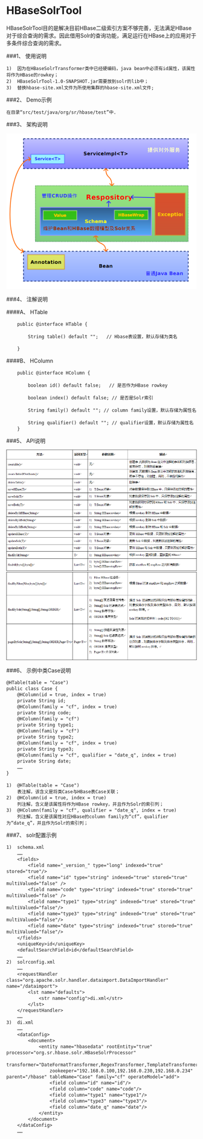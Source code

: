 ﻿HBaseSolrTool
=============

HBaseSolrTool目的是解决目前HBase二级索引方案不够完善，无法满足HBase对于综合查询的需求。因此借用Solr的查询功能，满足运行在HBase上的应用对于多条件综合查询的需求。


###1、	使用说明
	
	
	1)	因为在HBaseSolrTransformer类中已经硬编码，java bean中必须有id属性，该属性将作为HBase的rowkey；
	2)	HBaseSolrTool-1.0-SNAPSHOT.jar需要放到solr的lib中；
	3)	替换hbase-site.xml文件为所使用集群的hbase-site.xml文件;
	
###2、	Demo示例
	
	在目录“src/test/java/org/sr/hbase/test”中.
	

###3、	架构说明
	
![](https://github.com/SeekerResource/HBaseSolrTool/raw/master/docs/architecture.png)
	
###4、	注解说明
	
####A、	HTable
	
		public @interface HTable {
		
			String table() default "";   // Hbase表设置，默认存储为类名    
		
		}															   
	
####B、	HColumn
	
		public @interface HColumn {	
		
			boolean id() default false;   // 是否作为HBase rowkey	
			
			boolean index() default false; // 是否是Solr索引	
			
			String family() default ""; // column family设置，默认存储为属性名  
			
			String qualifier() default ""; // qualifier设置，默认存储为属性名      
		} 																	  
###5、	API说明
		
![Image text](https://github.com/SeekerResource/HBaseSolrTool/raw/master/docs/api_1.png)
![Image text](https://github.com/SeekerResource/HBaseSolrTool/raw/master/docs/api_2.png)

	
###6、	示例中类Case说明

	@HTable(table = "Case")
	public class Case {
		@HColumn(id = true, index = true)
		private String id;
		@HColumn(family = "cf", index = true)
		private String code;
		@HColumn(family = "cf")
		private String type1;
		@HColumn(family = "cf")
		private String type2;
		@HColumn(family = "cf", index = true)
		private String type3;
		@HColumn(family = "cf", qualifier = "date_q", index = true)
		private String date;
		……
	}
	
	1)	@HTable(table = "Case")
		表注解，该含义是将类Case与HBase表Case关联；
	2)	@HColumn(id = true, index = true)
		列注解，含义是该属性将作为HBase rowkey，并且作为Solr的索引列；
	3)	@HColumn(family = "cf", qualifier = "date_q", index = true)
		列注解，含义是该属性对应HBase的column family为“cf”，qualifier为“date_q”，并且作为Solr的索引列；

###7、	solr配置示例
	
	1)	schema.xml
		……
		<fields>  
 			<field name="_version_" type="long" indexed="true" stored="true"/>  
		   	<field name="id" type="string" indexed="true" stored="true"  multiValued="false" />
		   	<field name="code" type="string" indexed="true" stored="true"  multiValued="false" /> 
		   	<field name="type1" type="string" indexed="true" stored="true" multiValued="false"/>
		   	<field name="type3" type="string" indexed="true" stored="true" multiValued="false"/>
		   	<field name="date" type="string" indexed="true" stored="true" multiValued="false"/>
 		</fields>
 		<uniqueKey>id</uniqueKey>
		<defaultSearchField>id</defaultSearchField>
		……
	2)	solrconfig.xml	
		……
		<requestHandler class="org.apache.solr.handler.dataimport.DataImportHandler" name="/dataimport">
			<lst name="defaults">
				<str name="config">di.xml</str>
			</lst>
		</requestHandler>	
		……
	3)	di.xml
		……
		<dataConfig>
			<document>
				<entity name="hbasedata" rootEntity="true" processor="org.sr.hbase.solr.HBaseSolrProcessor"
					transformer="DateFormatTransformer,RegexTransformer,TemplateTransformer,org.sr.hbase.solr.HBaseSolrTransformer,LogTransformer" 
					zookeeper="192.168.0.100,192.168.0.230,192.168.0.234" parent="/hbase" tableName="Case" family="cf" operateModel="add">
					<field column="id" name="id"/>
					<field column="code" name="code"/>
					<field column="type1" name="type1"/>
					<field column="type3" name="type3"/>
					<field column="date_q" name="date"/>
				</entity>
			</document>
		</dataConfig>
		……